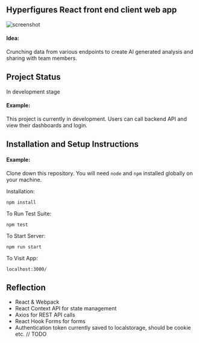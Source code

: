 ## Hyperfigures React front end client web app

![screenshot](app-images/screenshot-1.png)

#### Idea:

Crunching data from various endpoints to create AI generated analysis and sharing with team members.

## Project Status

In development stage

#### Example:

This project is currently in development. Users can call backend API and view their dashboards and login.

## Installation and Setup Instructions

#### Example:

Clone down this repository. You will need `node` and `npm` installed globally on your machine.

Installation:

`npm install`

To Run Test Suite:

`npm test`

To Start Server:

`npm run start`

To Visit App:

`localhost:3000/`

## Reflection

-   React & Webpack
-   React Context API for state management
-   Axios for REST API calls
-   React Hook Forms for forms
-   Authentication token currently saved to localstorage, should be cookie etc. // TODO

